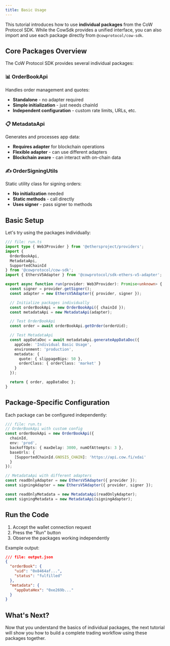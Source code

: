 ```yaml
---
title: Basic Usage
---
```


This tutorial introduces how to use **individual packages** from the CoW Protocol SDK. While the CowSdk provides a unified interface, you can also import and use each package directly from `@cowprotocol/cow-sdk`.

## Core Packages Overview

The CoW Protocol SDK provides several individual packages:

### **📊 OrderBookApi**
Handles order management and quotes:
- **Standalone** - no adapter required
- **Simple initialization** - just needs chainId
- **Independent configuration** - custom rate limits, URLs, etc.

### **📋 MetadataApi**
Generates and processes app data:
- **Requires adapter** for blockchain operations
- **Flexible adapter** - can use different adapters
- **Blockchain aware** - can interact with on-chain data

### **✍️ OrderSigningUtils**
Static utility class for signing orders:
- **No initialization** needed
- **Static methods** - call directly
- **Uses signer** - pass signer to methods

## Basic Setup

Let's try using the packages individually:

```typescript
/// file: run.ts
import type { Web3Provider } from '@ethersproject/providers';
import {
  OrderBookApi,
  MetadataApi,
  SupportedChainId
} from '@cowprotocol/cow-sdk';
import { EthersV5Adapter } from '@cowprotocol/sdk-ethers-v5-adapter';

export async function run(provider: Web3Provider): Promise<unknown> {
  const signer = provider.getSigner();
  const adapter = new EthersV5Adapter({ provider, signer });

  // Initialize packages individually
  const orderBookApi = new OrderBookApi({ chainId });
  const metadataApi = new MetadataApi(adapter);

  // Test OrderBookApi
  const order = await orderBookApi.getOrder(orderUid);

  // Test MetadataApi
  const appDataDoc = await metadataApi.generateAppDataDoc({
    appCode: 'Individual Basic Usage',
    environment: 'production',
    metadata: {
      quote: { slippageBips: 50 },
      orderClass: { orderClass: 'market' }
    }
  });

  return { order, appDataDoc };
}
```

## Package-Specific Configuration

Each package can be configured independently:

```typescript
/// file: run.ts
// OrderBookApi with custom config
const orderBookApi = new OrderBookApi({
  chainId,
  env: 'prod',
  backoffOpts: { maxDelay: 3000, numOfAttempts: 3 },
  baseUrls: {
    [SupportedChainId.GNOSIS_CHAIN]: 'https://api.cow.fi/xdai'
  }
});

// MetadataApi with different adapters
const readOnlyAdapter = new EthersV5Adapter({ provider });
const signingAdapter = new EthersV5Adapter({ provider, signer });

const readOnlyMetadata = new MetadataApi(readOnlyAdapter);
const signingMetadata = new MetadataApi(signingAdapter);
```

## Run the Code

1. Accept the wallet connection request
2. Press the "Run" button
3. Observe the packages working independently

Example output:
```json
/// file: output.json
{
  "orderBook": {
    "uid": "0x8464af...",
    "status": "fulfilled"
  },
  "metadata": {
    "appDataHex": "0xe269b..."
  }
}
```

## What's Next?

Now that you understand the basics of individual packages, the next tutorial will show you how to build a complete trading workflow using these packages together.

